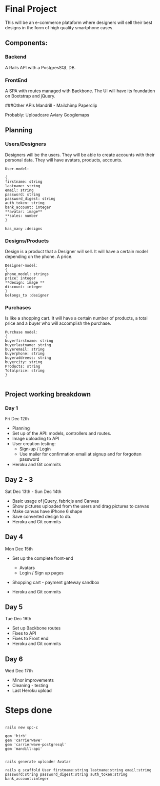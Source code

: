# Final Project 

This will be an e-commerce plataform where designers will sell their best designs in the form of high quality smartphone cases.

## Components:

### Backend
A Rails API with a PostgresSQL DB.

### FrontEnd
A SPA with routes managed with Backbone.
The UI will have its foundation on Bootstrap and jQuery.

###Other APIs
Mandrill - Mailchimp
Paperclip

Probably:
Uploadcare
Aviary
Googlemaps


## Planning

### Users/Designers

Designers will be the users. They will be able to create accounts with their personal data. They will have avatars, products, accounts. 

~~~
User-model:

{
firstname: string
lastname: string
email: string
password: string
password_digest: string
auth_token: string
bank_account: integer
**avatar: image**
**sales: number
}

has_many :designs
~~~

### Designs/Products
Design is a product that a Designer will sell. 
It will have a certain model depending on the phone. A price. 

~~~
Designer-model:
{
phone_model: strings 
price: integer
**design: image **
discount: integer
}
belongs_to :designer
~~~


### Purchases
Is like a shopping cart. It will have a certain number of products, a total price and a buyer who will accomplish the purchase.

~~~
Purchase model:
{
buyerfirstname: string
buyerlastname: string
buyeremail: string
buyerphone: string
buyeraddreess: string
buyercity: string
Products: string
Totalprice: string
}


~~~

## Project working breakdown

### Day 1 

Fri Dec 12th

* Planning
* Set up of the API: models, controllers and routes.
* Image uploading to API
* User creation testing:
	* Sign-up / Login 
	* Use mailer for confirmation email at signup and for forgotten password
* Heroku and Git commits

## Day 2	- 3

Sat Dec 13th - Sun Dec 14th

* Basic usage of jQuery, fabricjs and Canvas
* Show pictures uploaded from the users and drag pictures to canvas
* Make canvas have iPhone 6 shape
* Save converted design to db.
* Heroku and Git commits

## Day 4

Mon Dec 15th

* Set up the complete front-end
	* Avatars
	* Login / Sign up pages
	
* Shopping cart - payment gateway sandbox
* Heroku and Git commits

## Day 5

Tue Dec 16th

* Set up Backbone routes
* Fixes to API
* Fixes to Front end 
* Heroku and Git commits

## Day 6
Wed Dec 17th

* Minor improvements 
* Cleaning - testing
* Last Heroku upload 



# Steps done
~~~

rails new spc-c

gem 'hirb'
gem 'carrierwave'
gem 'carrierwave-postgresql'
gem 'mandill-api'


rails generate uploader Avatar

rails g scaffold User firstname:string lastname:string email:string password:string password_digest:string auth_token:string bank_account:integer



~~~
